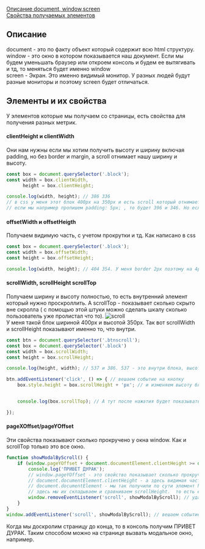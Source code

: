 [Описание document, window,screen](#hi)<br>
[Свойства получаемых элементов](#prop)<br>

## <a name='hi'> Описание </a>
document - это по факту объект который содержит всю html структуру.<br>
window - это окно в котором показывается наш документ.
Если мы будем уменьшать браузер или откроем консоль и будем ее вытягивать и тд, то меняться будет именно window<br>
screen - Экран. Это именно видимый монитор. У разных людей будут разные мониторы и поэтому screen будет отличаться.<br>



## <a name="prop"> Элементы и их свойства </a>
У элементов которые мы получаем со страницы, есть свойства для получения разных метрик.

#### clientHeight и clientWidth
Они нам нужны если мы хотим получить высоту и ширину включая padding, но без border и margin, а scroll отнимает нашу ширину и высоту. 
```javaScript
const box = document.querySelector('.block');
const width = box.clientWidth,
      height = box.clientHeight;

console.log(width, height); // 386 336
// в css у меня этот блок 400px на 350px и есть scroll который отнимает 14px.
// если мы например пропишем padding: 5px; , то будет 396 и 346. Но если пропишем border или margin ничего не изменится.
```
#### offsetWidth и offsetHeigth 
Получаем видимую часть, с учетом прокрутки и тд. Как написано в css 
```javaScript
const box = document.querySelector('.block');
const width = box.offsetWidth;
const height = box.offsetHeight;

console.log(width, height); // 404 354. У меня border 2px поэтому на 4px больше с каждой стороны. Scroll при этом уже не отнимает px так как он учитывается.
```
#### scrollWidth, scrollHeight scrollTop
Получаем ширину и высоту полностью, то есть внутренний элемент который нужно проскроллить. А scrollTop - показывает сколько скрыто вне скролла ( с помощью этой штуки можно сделать шкалу сколько пользователь уже пролистал что то).
![scroll](https://github.com/Aquariids/MyJS/blob/main/app/img/btnScroll.png)<br>
У меня такой блок шириной 400px и высотой 350px. Так вот scrollWidth и scrollHeight показывают именно то, что внутри.
```javaScript
const btn = document.querySelector('.btnscroll');
const box = document.querySelector('.block')
const width = box.scrollWidth;
const height = box.scrollHeight;

console.log(height, width); // 537 и 386. 537 - это внутри блока, высота увеличилась из за текста внутри. 386 ширина, 14px забрал scroll

btn.addEventListener('click', () => { // вешаем событие на кнопку
    box.style.height = box.scrollHeight + 'px'; // и изменяем высоту блока при нажатии. немного раскрываем так сказать.


    console.log(box.scrollTop); // А тут после нажатия будет показывать сколько пикселей вверху осталось вне нашего поля зрения(сколько мы проскролили) 

});
```
#### pageXOffset/pageYOffset
Эти свойства показывают сколько прокручено у окна window. Как и scrollTop только это все окно.
```javaScript
function showModalByScroll() {
    if (window.pageYOffset + document.documentElement.clientHeight >= document.documentElement.scrollHeight) {
        console.log('ПРИВЕТ ДУРАК');
        // window.pageYOffset - это свойство показывает сколько прокрученно у всего окна
        // document.documentElement.clientHeight - а здесь видимая часть всего html
        // document.documentElement - мы так получили по сути элемент html
        // здесь мы их складываем и сравниваем scrollHeight.  то есть если прокрученная часть окна и видимая совпадают с scrollHeight у всего html, значит мы прокрутили страницу до самого конца.
        window.removeEventListener('scroll', showModalByScroll); // удаляем обработчик
    }
}
window.addEventListener('scroll', showModalByScroll); // вешаем событие scroll На окно и передаем нашу функцию
```
Когда мы доскролим страницу до конца, то в консоль получим ПРИВЕТ ДУРАК. Таким способом можно на странице вызвать модальное окно, например.
